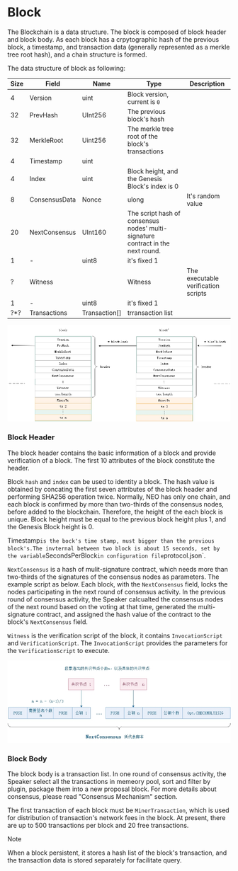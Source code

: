 # Block


The Blockchain is a data structure. The block is composed of block header and block body. As each block has a crpytographic hash of the previous block, a timestamp, and transaction data (generally represented as a merkle tree root hash), and a chain structure is formed.

The data structure of block as following:

| Size | Field | Name  | Type | Description |
|----|-----|-------|------|------|
| 4 | Version  | uint | Block version, current is `0` |
|32 | PrevHash  | UInt256 | The previous block's hash |
|32 | MerkleRoot | Uint256 |The merkle tree root of the block's transactions  |
| 4 | Timestamp  | uint |   |
| 4 | Index | uint |  Block height, and the Genesis Block's index is 0 |
| 8 | ConsensusData | Nonce | ulong | It's random value |
|20 | NextConsensus  | UInt160 |  The script hash of consensus nodes' multi-signature contract in the next round. |
| 1 | - | uint8 | it's fixed 1   |
| ? | Witness | |  Witness | The executable verification scripts|
| 1 | - | uint8 | it's fixed 1   |
|?*?| Transactions  |  Transaction[] | trransaction list |

[![../../images/blockchain/blockchain.jpg](../../images/blockchain/blockchain.jpg)](../../images/blockchain/blockchain.jpg)


### Block Header

The block header contains the basic information of a block and provide verification of a block.  The first 10 attributes of the block constitute the header.

Block `hash` and `index` can be used to identity a block. The hash value is obtained by concating the first seven attributes of the block header and performing SHA256 operation twice. Normally, NEO has only one chain, and each block is confirmed by more than two-thirds of the consensus nodes, before added to the blockchain. Therefore, the height of the each block is unique. Block height must be equal to the previous block height plus 1, and the Genesis Block height is 0. 


Timestamp` is the bock's time stamp, must bigger than the previous block's.The invternal between two block is about 15 seconds, set by the variable `SecondsPerBlock` in configuration file `protocol.json`.   

`NextConsensus` is a hash of mulit-signature contract, which needs more than two-thirds of the signatures of the consensus nodes as parameters. The example script as below. Each block, with the `NextConsensus` field, locks the nodes participating in the next round of consensus activity. In the previous round of consensus activity, the Speaker calcualted the consensus nodes of the next round based on the voting at that time, generated the multi-signature contract, and assigned the hash value of the contract to the block's `NextConsensus` field. 

`Witness` is the verification script of the block, it contains `InvocationScript` and `VerificationScript`. The `InvocationScript` provides the parameters for the `VerificationScript` to execute. 


[![../../images/blockchain/nextconsensus_script.jpg](../../images/blockchain/nextconsensus_script.jpg)](../../images/blockchain/nextconsensus_script.jpg)

### Block Body
The block body is a transaction list. In one round of consensus activity, the Speaker select all the transactions in memeory pool, sort and filter by plugin, package them into a new proposal block. For more details about consensus, please read "Consensus Mechanism" section.

The first transaction of each block must be `MinerTransaction`, which is used for distribution of transaction's network fees in the block. At present, there are up to 500 transactions per block and 20 free transactions.


> [!NOTE]
>
> When a block persistent, it stores a hash list of the block's transaction, and the transaction data is stored separately for facilitate query.

